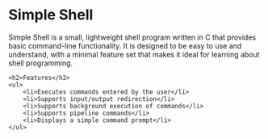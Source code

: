 <!DOCTYPE html>
<html>
<head>
	<title>Simple Shell</title>
</head>
<body>
	<h1>Simple Shell</h1>
	<p>Simple Shell is a small, lightweight shell program written in C that provides basic command-line functionality. It is designed to be easy to use and understand, with a minimal feature set that makes it ideal for learning about shell programming.</p>

	<h2>Features</h2>
	<ul>
		<li>Executes commands entered by the user</li>
		<li>Supports input/output redirection</li>
		<li>Supports background execution of commands</li>
		<li>Supports pipeline commands</li>
		<li>Displays a simple command prompt</li>
	</ul>
</body>
</html>

